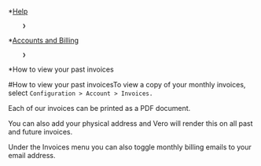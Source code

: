 *[Help](/help)

        ❯
        
*[Accounts and Billing](/help/accounts-and-billing)

        ❯
        
*How to view your past invoices
    
#How to view your past invoicesTo view a copy of your monthly invoices, select `Configuration > Account > Invoices.`

Each of our invoices can be printed as a PDF document.

You can also add your physical address and Vero will render this on all past and future invoices.

Under the Invoices menu you can also toggle monthly billing emails to your email address.